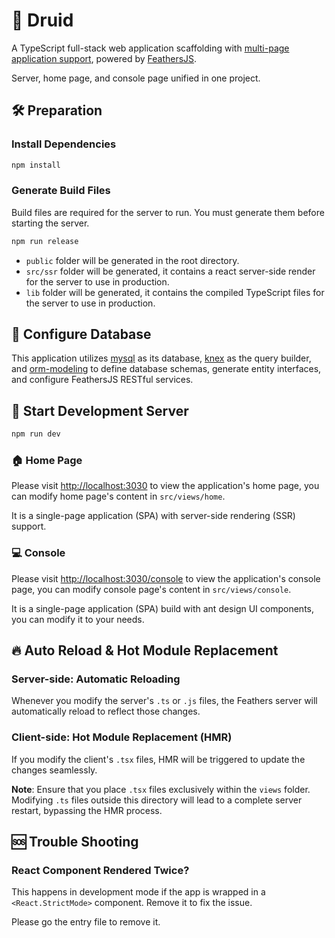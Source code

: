 # 🌳 Druid

A TypeScript full-stack web application scaffolding with [multi-page application support](https://vitejs.dev/guide/build.html#multi-page-app), powered by [FeathersJS](https://feathersjs.com/).

Server, home page, and console page unified in one project.

## 🛠️ Preparation

### Install Dependencies

```bash
npm install
```

### Generate Build Files

Build files are required for the server to run. You must generate them before starting the server.

```bash
npm run release
```

- `public` folder will be generated in the root directory.
- `src/ssr` folder will be generated, it contains a react server-side render for the server to use in production.
- `lib` folder will be generated, it contains the compiled TypeScript files for the server to use in production.

## 💾 Configure Database

This application utilizes [mysql](https://www.mysql.com/) as its database, [knex](https://knexjs.org/) as the query builder, and [orm-modeling](https://github.com/ShinChven/orm-modeling) to define database schemas, generate entity interfaces, and configure FeathersJS RESTful services.

## 🚀 Start Development Server

```bash
npm run dev
```

### 🏠 Home Page

Please visit [http://localhost:3030](http://localhost:3030) to view the application's home page, you can modify home page's content in `src/views/home`.

It is a single-page application (SPA) with server-side rendering (SSR) support.

### 💻 Console

Please visit [http://localhost:3030/console](http://localhost:3030/console) to view the application's console page, you can modify console page's content in `src/views/console`.

It is a single-page application (SPA) build with ant design UI components, you can modify it to your needs.

## 🔥 Auto Reload & Hot Module Replacement

### Server-side: Automatic Reloading

Whenever you modify the server's `.ts` or `.js` files, the Feathers server will automatically reload to reflect those changes.

### Client-side: Hot Module Replacement (HMR)

If you modify the client's `.tsx` files, HMR will be triggered to update the changes seamlessly.

**Note**: Ensure that you place `.tsx` files exclusively within the `views` folder. Modifying `.ts` files outside this directory will lead to a complete server restart, bypassing the HMR process.

## 🆘 Trouble Shooting

### React Component Rendered Twice?

This happens in development mode if the app is wrapped in a `<React.StrictMode>` component. Remove it to fix the issue.

Please go the entry file to remove it.

